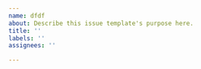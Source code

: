 ```yaml
---
name: dfdf
about: Describe this issue template's purpose here.
title: ''
labels: ''
assignees: ''

---
```



